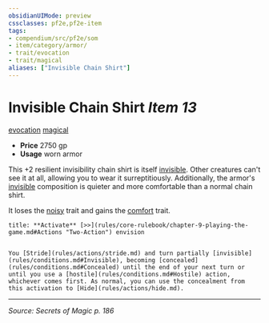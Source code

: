 ```yaml
---
obsidianUIMode: preview
cssclasses: pf2e,pf2e-item
tags:
- compendium/src/pf2e/som
- item/category/armor/
- trait/evocation
- trait/magical
aliases: ["Invisible Chain Shirt"]
---
```

# Invisible Chain Shirt *Item 13*  
[evocation](rules/traits/evocation.md "Evocation School Trait")  [magical](rules/traits/magical.md "Magical Item Trait")  

- **Price** 2750 gp
- **Usage** worn armor

This +2 resilient invisibility chain shirt is itself [invisible](rules/conditions.md#Invisible). Other creatures can't see it at all, allowing you to wear it surreptitiously. Additionally, the armor's [invisible](rules/conditions.md#Invisible) composition is quieter and more comfortable than a normal chain shirt.

It loses the [noisy](rules/traits/noisy.md "Noisy Armor Trait") trait and gains the [comfort](rules/traits/comfort.md "Comfort Armor Trait") trait.

```ad-embed-ability
title: **Activate** [>>](rules/core-rulebook/chapter-9-playing-the-game.md#Actions "Two-Action") envision


You [Stride](rules/actions/stride.md) and turn partially [invisible](rules/conditions.md#Invisible), becoming [concealed](rules/conditions.md#Concealed) until the end of your next turn or until you use a [hostile](rules/conditions.md#Hostile) action, whichever comes first. As normal, you can use the concealment from this activation to [Hide](rules/actions/hide.md).
```


---
*Source: Secrets of Magic p. 186*